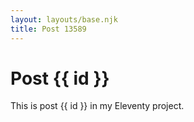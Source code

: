 ```yaml
---
layout: layouts/base.njk
title: Post 13589
---
```


# Post {{ id }}

This is post {{ id }} in my Eleventy project.
